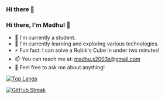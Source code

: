 ### Hi there 👋

<!--
**madhus2003r/madhus2003r** is a ✨ _special_ ✨ repository because its `README.md` (this file) appears on your GitHub profile.
-->

### Hi there, I'm Madhu! 👋

- 🔭 I'm currently a student.
- 🌱 I'm currently learning and exploring various technologies.
- ⚡ Fun fact: I can solve a Rubik's Cube in under two minutes!
- 📫 You can reach me at: madhu.s2003s@gmail.com
- 💬 Feel free to ask me about anything!

<!--
- 👯 I’m looking to collaborate on ...
- 🤔 I’m looking for help with ...
- 😄 Pronouns: ...
-->
<!-- Add this to your README.md file -->

[![Top Langs](https://github-readme-stats.vercel.app/api/top-langs/?username=madhus2003r&layout=compact&theme=dark)](https://github.com/anuraghazra/github-readme-stats)



<!-- Add this to your README.md file -->

[![GitHub Streak](http://github-readme-streak-stats.herokuapp.com?user=madhus2003r)](https://git.io/streak-stats)

